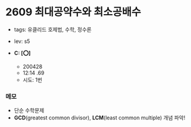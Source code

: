 # 2609 최대공약수와 최소공배수
 - tags: 유클리드 호제법, 수학, 정수론
 - lev: s5

- **C: [:o:]**
  - 200428
  - 12:14 .69
  - 시도: 1번

### 메모
 - 단순 수학문제
 - **GCD**(greatest common divisor), **LCM**(least common multiple) 개념 파악!

